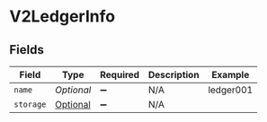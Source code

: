 # V2LedgerInfo


## Fields

| Field                                                                       | Type                                                                        | Required                                                                    | Description                                                                 | Example                                                                     |
| --------------------------------------------------------------------------- | --------------------------------------------------------------------------- | --------------------------------------------------------------------------- | --------------------------------------------------------------------------- | --------------------------------------------------------------------------- |
| `name`                                                                      | *Optional<String>*                                                          | :heavy_minus_sign:                                                          | N/A                                                                         | ledger001                                                                   |
| `storage`                                                                   | [Optional<V2LedgerInfoStorage>](../../models/shared/V2LedgerInfoStorage.md) | :heavy_minus_sign:                                                          | N/A                                                                         |                                                                             |